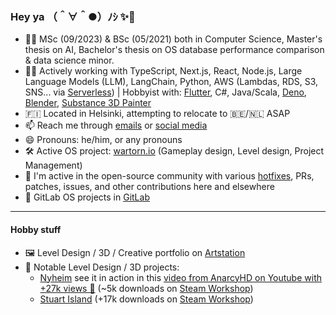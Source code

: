 ### Hey ya （＾∀＾●）ﾉｼ ✨👋

- 🧑‍🎓 MSc (09/2023) & BSc (05/2021) both in Computer Science, Master's thesis on AI, Bachelor's thesis on OS database performance comparison & data science minor.
- 👩‍💻 Actively working with TypeScript, Next.js, React, Node.js, Large Language Models (LLM), LangChain, Python, AWS (Lambdas, RDS, S3, SNS... via [Serverless](https://www.serverless.com/)) | Hobbyist with: [Flutter](https://flutter.dev/), C#, Java/Scala, [Deno](https://deno.land/), [Blender](https://www.blender.org/), [Substance 3D Painter](https://www.adobe.com/fi/products/substance3d-painter.html)
- 🇫🇮 Located in Helsinki, attempting to relocate to 🇧🇪/🇳🇱 ASAP
- 📫 Reach me through [emails](mailto:superihippo@gmail.com) or [social media](https://twitter.com/iamkerkkoh)
- 😄 Pronouns: he/him, or any pronouns
- 🛠️ Active OS project: [wartorn.io](https://wartorn.io) (Gameplay design, Level design, Project Management)
- 🐙 I'm active in the open-source community with various [hotfixes](https://github.com/vercel-labs/ai/issues/260), PRs, patches, issues, and other contributions here and elsewhere
- 🧪 GitLab OS projects in [GitLab](https://gitlab.com/kerkkoh)

---

#### Hobby stuff
- 🖼️ Level Design / 3D / Creative portfolio on [Artstation](https://www.artstation.com/kerkkoh)
- 🌄 Notable Level Design / 3D projects:
  - [Nyheim](https://www.artstation.com/artwork/B1bnXl) see it in action in this [video from AnarcyHD on Youtube with +27k views 👀](https://www.youtube.com/watch?v=tdS8IJgYcDE) (~5k downloads on [Steam Workshop](https://steamcommunity.com/sharedfiles/filedetails/?id=2633522605))
  - [Stuart Island](https://www.artstation.com/artwork/WKG3w3) (+17k downloads on [Steam Workshop](https://steamcommunity.com/sharedfiles/filedetails/?id=1936423383))
